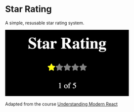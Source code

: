 # Star Rating
A simple, resusable star rating system. 

<img src="./screenshots/star-rating.gif?raw=true" alt="Sliding Puzzle Animation" width="400"/>

Adapted from the course [Understanding Modern React](https://www.linkedin.com/learning/react-hooks/understanding-modern-react)
